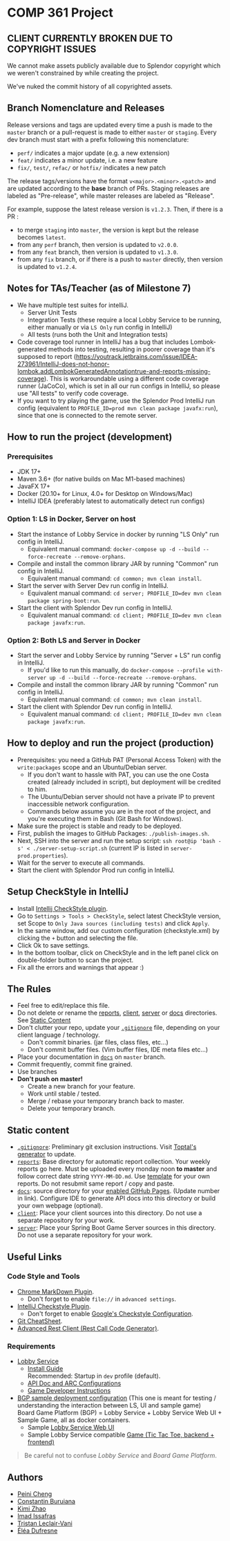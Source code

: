 # COMP 361 Project

## CLIENT CURRENTLY BROKEN DUE TO COPYRIGHT ISSUES

We cannot make assets publicly available due to Splendor copyright which we weren't constrained by while creating the project.

We've nuked the commit history of all copyrighted assets.

## Branch Nomenclature and Releases
Release versions and tags are updated every time a push is made to the ``master`` branch or a pull-request is made to 
either ``master`` or ``staging``. Every dev branch must start with a prefix following this nomenclature:

* ``perf/`` indicates a major update (e.g. a new extension)
* ``feat/`` indicates a minor update, i.e. a new feature
* ``fix/``, ``test/``, ``refac/`` or ``hotfix/``  indicates a new patch

The release tags/versions have the format ``v<major>.<minor>.<patch>`` and are updated according to the 
**base** branch of PRs. Staging releases are labeled as "Pre-release", while master
releases are labeled as "Release".

For example, suppose the latest release version is ``v1.2.3``. Then, if there is a PR :
* to merge ``staging`` into ``master``, the version is kept but the release becomes ``latest``.
* from any ``perf`` branch, then version is updated to ``v2.0.0``.
* from any ``feat`` branch, then version is updated to ``v1.3.0``.
* from any ``fix`` branch, or if there is a push to ``master`` directly, then version is updated to ``v1.2.4``.

## Notes for TAs/Teacher (as of Milestone 7)
 * We have multiple test suites for intelliJ.
   * Server Unit Tests
   * Integration Tests (these require a local Lobby Service to be running, either manually or via ```LS Only``` run config in IntelliJ)
   * All tests (runs both the Unit and Integration tests)
 * Code coverage tool runner in IntelliJ has a bug that includes Lombok-generated methods into testing, resulting in poorer coverage than it's supposed to report (https://youtrack.jetbrains.com/issue/IDEA-273961/IntelliJ-does-not-honor-lombok.addLombokGeneratedAnnotationtrue-and-reports-missing-coverage). This is workaroundable using a different code coverage runner (JaCoCo), which is set in all our run configs in IntelliJ, so please use "All tests" to verify code coverage.
 * If you want to try playing the game, use the Splendor Prod IntelliJ run config (equivalent to ```PROFILE_ID=prod mvn clean package javafx:run```), since that one is connected to the remote server.

## How to run the project (development)
### Prerequisites
  * JDK 17+
  * Maven 3.6+ (for native builds on Mac M1-based machines)
  * JavaFX 17+
  * Docker (20.10+ for Linux, 4.0+ for Desktop on Windows/Mac)
  * IntelliJ IDEA (preferably latest to automatically detect run configs)

### Option 1: LS in Docker, Server on host
  * Start the instance of Lobby Service in docker by running "LS Only" run config in IntelliJ.
    * Equivalent manual command: ```docker-compose up -d --build --force-recreate --remove-orphans```.
  * Compile and install the common library JAR by running "Common" run config in IntelliJ.
    * Equivalent manual command: ```cd common; mvn clean install```.
  * Start the server with Server Dev run config in IntelliJ.
    * Equivalent manual command: ```cd server; PROFILE_ID=dev mvn clean package spring-boot:run```.
  * Start the client with Splendor Dev run config in IntelliJ.
    * Equivalent manual command: ```cd client; PROFILE_ID=dev mvn clean package javafx:run```.

### Option 2: Both LS and Server in Docker
  * Start the server and Lobby Service by running "Server + LS" run config in IntelliJ.
    * If you'd like to run this manually, do ```docker-compose --profile with-server up -d --build --force-recreate --remove-orphans```.
  * Compile and install the common library JAR by running "Common" run config in IntelliJ.
      * Equivalent manual command: ```cd common; mvn clean install```.
  * Start the client with Splendor Dev run config in IntelliJ.
    * Equivalent manual command: ```cd client; PROFILE_ID=dev mvn clean package javafx:run```.

## How to deploy and run the project (production)
  * Prerequisites: you need a GitHub PAT (Personal Access Token) with the `write:packages` scope and an Ubuntu/Debian server.
    * If you don't want to hassle with PAT, you can use the one Costa created (already included in script), but deployment will be credited to him.
    * The Ubuntu/Debian server should not have a private IP to prevent inaccessible network configuration.
    * Commands below assume you are in the root of the project, and you're executing them in Bash (Git Bash for Windows).
  * Make sure the project is stable and ready to be deployed.
  * First, publish the images to GitHub Packages:  ```./publish-images.sh```.
  * Next, SSH into the server and run the setup script: ```ssh root@ip 'bash -s' < ./server-setup-script.sh``` (current IP is listed in ```server-prod.properties```).
  * Wait for the server to execute all commands.
  * Start the client with Splendor Prod run config in IntelliJ.

## Setup CheckStyle in IntelliJ
* Install [Intellij CheckStyle plugin](https://plugins.jetbrains.com/plugin/1065-checkstyle-idea).
* Go to `Settings > Tools > CheckStyle`, select latest CheckStyle version, set Scope to `Only Java sources (including tests)` and click `Apply`.
* In the same window, add our custom configuration (checkstyle.xml) by clicking the `+` button and selecting the file.
* Click Ok to save settings.
* In the bottom toolbar, click on CheckStyle and in the left panel click on double-folder button to scan the project.
* Fix all the errors and warnings that appear :)

## The Rules

 * Feel free to edit/replace this file.
 * Do not delete or rename the [reports](reports), [client](client), [server](server) or [docs](docs) directories.  
See [Static Content](#static-content)
 * Don't clutter your repo, update your [```.gitignore```](.gitignore) file, depending on your client language / technology.
    * Don't commit binaries. (jar files, class files, etc...)
    * Don't commit buffer files. (Vim buffer files, IDE meta files etc...)
 * Place your documentation in [```docs```](docs) on `master` branch.
 * Commit frequently, commit fine grained.
 * Use branches
 * **Don't push on master!**
    * Create a new branch for your feature.
    * Work until stable / tested.
    * Merge / rebase your temporary branch back to master.
    * Delete your temporary branch.

## Static content

 * [```.gitignore```](.gitignore): Preliminary git exclusion instructions. Visit [Toptal's generator](https://www.toptal.com/developers/gitignore) to update.
 * [```reports```](reports): Base directory for automatic report collection. Your weekly reports go here. Must be uploaded every monday noon **to master** and follow correct date string ```YYYY-MM-DD.md```. Use [template](reports/YYYY-MM-DD.md) for your own reports. Do not resubmit same report / copy and paste.
 * [```docs```](docs): source directory for your [enabled GitHub Pages](https://comp361.github.io/f2022-hexanome-00/). (Update number in link). Configure IDE to generate API docs into this directory or build your own webpage (optional).
 *  [```client```](client): Place your client sources into this directory. Do not use a separate repository for your work.
 * [```server```](server): Place your Spring Boot Game Server sources in this directory. Do not use a separate repository for your work.

## Useful Links

### Code Style and Tools

 * [Chrome MarkDown Plugin](https://chrome.google.com/webstore/detail/markdown-viewer/ckkdlimhmcjmikdlpkmbgfkaikojcbjk?hl=en).
    * Don't forget to enable ```file://``` in ```advanced settings```.
 * [IntelliJ Checkstyle Plugin](https://plugins.jetbrains.com/plugin/1065-checkstyle-idea).
    * Don't forget to enable [Google's Checkstyle Configuration](https://raw.githubusercontent.com/checkstyle/checkstyle/master/src/main/resources/google_checks.xml).
 * [Git CheatSheet](git-cheatsheet.md).
 * [Advanced Rest Client (Rest Call Code Generator)](https://docs.advancedrestclient.com/installation).

### Requirements

 * [Lobby Service](https://github.com/kartoffelquadrat/LobbyService)
    * [Install Guide](https://github.com/kartoffelquadrat/LobbyService/blob/master/markdown/build-deploy.md)  
Recommended: Startup in ```dev``` profile (default).
    * [API Doc and ARC Configurations](https://github.com/kartoffelquadrat/LobbyService/blob/master/markdown/api.md)
    * [Game Developer Instructions](https://github.com/kartoffelquadrat/LobbyService/blob/master/markdown/game-dev.md)
 * [BGP sample deployment configuration](https://github.com/kartoffelquadrat/BoardGamePlatform) (This one is meant for testing / understanding the interaction between LS, UI and sample game)  
Board Game Platform (BGP) = Lobby Service + Lobby Service Web UI + Sample Game, all as docker containers.
    * Sample [Lobby Service Web UI](https://github.com/kartoffelquadrat/LobbyServiceWebInterface)
    * Sample Lobby Service compatible [Game (Tic Tac Toe, backend + frontend)](https://github.com/kartoffelquadrat/BgpXox)

 > Be careful not to confuse *Lobby Service* and *Board Game Platform*.

## Authors
 * [Peini Cheng](https://github.com/PeiniCheng)
 * [Constantin Buruiana](https://github.com/ConstBur)
 * [Kimi Zhao](https://github.com/kimikimizz)
 * [Imad Issafras](https://github.com/UnHappySquid)
 * [Tristan Leclair-Vani](https://github.com/TristanLeclair)
 * [Éléa Dufresne](https://github.com/eleadufresne)
